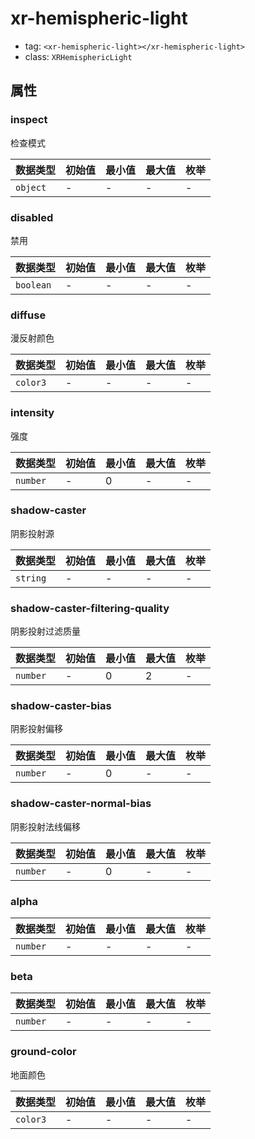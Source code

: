 
# xr-hemispheric-light

- tag: `<xr-hemispheric-light></xr-hemispheric-light>`
- class: `XRHemisphericLight`

## 属性


### inspect

检查模式



| 数据类型 | 初始值 | 最小值 | 最大值 | 枚举 |
| --- | --- | --- | --- | --- |
| `object` | - | - | - | - |




### disabled

禁用



| 数据类型 | 初始值 | 最小值 | 最大值 | 枚举 |
| --- | --- | --- | --- | --- |
| `boolean` | - | - | - | - |




### diffuse

漫反射颜色



| 数据类型 | 初始值 | 最小值 | 最大值 | 枚举 |
| --- | --- | --- | --- | --- |
| `color3` | - | - | - | - |




### intensity

强度



| 数据类型 | 初始值 | 最小值 | 最大值 | 枚举 |
| --- | --- | --- | --- | --- |
| `number` | - | 0 | - | - |




### shadow-caster

阴影投射源



| 数据类型 | 初始值 | 最小值 | 最大值 | 枚举 |
| --- | --- | --- | --- | --- |
| `string` | - | - | - | - |




### shadow-caster-filtering-quality

阴影投射过滤质量



| 数据类型 | 初始值 | 最小值 | 最大值 | 枚举 |
| --- | --- | --- | --- | --- |
| `number` | - | 0 | 2 | - |




### shadow-caster-bias

阴影投射偏移



| 数据类型 | 初始值 | 最小值 | 最大值 | 枚举 |
| --- | --- | --- | --- | --- |
| `number` | - | 0 | - | - |




### shadow-caster-normal-bias

阴影投射法线偏移



| 数据类型 | 初始值 | 最小值 | 最大值 | 枚举 |
| --- | --- | --- | --- | --- |
| `number` | - | 0 | - | - |




### alpha





| 数据类型 | 初始值 | 最小值 | 最大值 | 枚举 |
| --- | --- | --- | --- | --- |
| `number` | - | - | - | - |




### beta





| 数据类型 | 初始值 | 最小值 | 最大值 | 枚举 |
| --- | --- | --- | --- | --- |
| `number` | - | - | - | - |




### ground-color

地面颜色



| 数据类型 | 初始值 | 最小值 | 最大值 | 枚举 |
| --- | --- | --- | --- | --- |
| `color3` | - | - | - | - |



